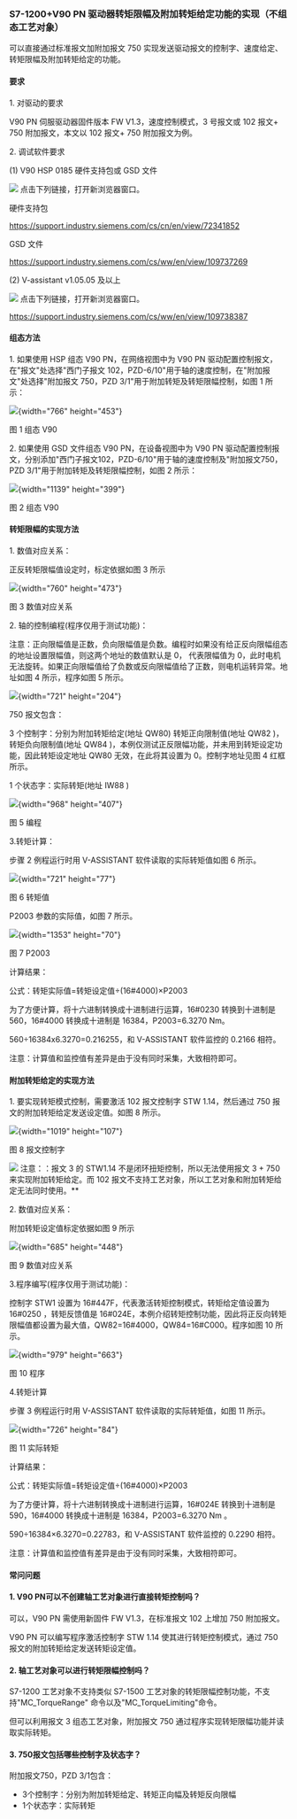 ### S7-1200+V90 PN 驱动器转矩限幅及附加转矩给定功能的实现（不组态工艺对象）

可以直接通过标准报文加附加报文 750
实现发送驱动报文的控制字、速度给定、转矩限幅及附加转矩给定的功能。

#### 要求

1\. 对驱动的要求

V90 PN 伺服驱动器固件版本 FW V1.3，速度控制模式，3 号报文或 102 报文+
750 附加报文，本文以 102 报文+ 750 附加报文为例。

2\. 调试软件要求

\(1\) V90 HSP 0185 硬件支持包或 GSD 文件

![](images/3.gif) 点击下列链接，打开新浏览器窗口。

硬件支持包

<https://support.industry.siemens.com/cs/cn/en/view/72341852>

GSD 文件

<https://support.industry.siemens.com/cs/ww/en/view/109737269>

\(2\) V-assistant v1.05.05 及以上

![](images/3.gif) 点击下列链接，打开新浏览器窗口。

<https://support.industry.siemens.com/cs/ww/en/view/109738387>

#### 组态方法

1\. 如果使用 HSP 组态 V90 PN，在网络视图中为 V90 PN
驱动配置控制报文，在\"报文\"处选择\"西门子报文
102，PZD-6/10\"用于轴的速度控制，在\"附加报文\"处选择\"附加报文 750，PZD
3/1\"用于附加转矩及转矩限幅控制，如图 1 所示：

![](images/5-01.png){width="766" height="453"}

图 1 组态 V90

2\. 如果使用 GSD 文件组态 V90 PN，在设备视图中为 V90 PN
驱动配置控制报文，分别添加\"西门子报文102，PZD-6/10\"用于轴的速度控制及\"附加报文750，PZD
3/1\"用于附加转矩及转矩限幅控制，如图 2 所示：

![](images/5-02.png){width="1139" height="399"}

图 2 组态 V90

#### 转矩限幅的实现方法

1\. 数值对应关系：

正反转矩限幅值设定时，标定依据如图 3 所示

![](images/5-03.png){width="760" height="473"}

图 3 数值对应关系

2\. 轴的控制编程(程序仅用于测试功能)：

注意：正向限幅值是正数，负向限幅值是负数。编程时如果没有给正反向限幅组态的地址设置限幅值，则这两个地址的数值默认是
0， 代表限幅值为
0，此时电机无法旋转。如果正向限幅值给了负数或反向限幅值给了正数，则电机运转异常。地址如图
4 所示，程序如图 5 所示。

![](images/5-04.png){width="721" height="204"}

750 报文包含：

3 个控制字：分别为附加转矩给定(地址 QW80) 转矩正向限制值(地址 QW82
)，转矩负向限制值(地址 QW84
)，本例仅测试正反限幅功能，并未用到转矩设定功能，因此转矩设定地址 QW80
无效，在此将其设置为 0。控制字地址见图 4 红框所示。

1 个状态字：实际转矩(地址 IW88 )

![](images/5-05.png){width="968" height="407"}

图 5 编程

3.转矩计算：

步骤 2 例程运行时用 V-ASSISTANT 软件读取的实际转矩值如图 6 所示。

![](images/5-06.png){width="721" height="77"}

图 6 转矩值

P2003 参数的实际值，如图 7 所示。

![](images/5-07.png){width="1353" height="70"}

图 7 P2003

计算结果：

公式：转矩实际值=转矩设定值÷(16#4000)×P2003

为了方便计算，将十六进制转换成十进制进行运算，16#0230 转换到十进制是
560，16#4000 转换成十进制是 16384，P2003=6.3270 Nm。

560÷16384x6.3270=0.216255，和 V-ASSISTANT 软件监控的 0.2166 相符。

注意：计算值和监控值有差异是由于没有同时采集，大致相符即可。

#### 附加转矩给定的实现方法

1\. 要实现转矩模式控制，需要激活 102 报文控制字 STW 1.14，然后通过 750
报文的附加转矩给定发送设定值。如图 8 所示。

![](images/5-08.png){width="1019" height="107"}

图 8 报文控制字

![](images/4.gif) 注意：：报文 3 的 STW1.14 不是闭环扭矩控制，所以无法使用报文 3 + 750
来实现附加转矩给定。而 102
报文不支持工艺对象，所以工艺对象和附加转矩给定无法同时使用。**

2\. 数值对应关系：

附加转矩设定值标定依据如图 9 所示

![](images/5-09.png){width="685" height="448"}

图 9 数值对应关系

3.程序编写(程序仅用于测试功能)：

控制字 STW1 设置为 16#447F，代表激活转矩控制模式，转矩给定值设置为
16#0250 ，转矩反馈值是
16#024E，本例介绍转矩控制功能，因此将正反向转矩限幅值都设置为最大值，QW82=16#4000，QW84=16#C000。程序如图
10 所示。

![](images/5-10.png){width="979" height="663"}

图 10 程序

4.转矩计算

步骤 3 例程运行时用 V-ASSISTANT 软件读取的实际转矩值，如图 11 所示。

![](images/5-11.png){width="726" height="84"}

图 11 实际转矩

计算结果：

公式：转矩实际值=转矩设定值÷(16#4000)×P2003

为了方便计算，将十六进制转换成十进制进行运算，16#024E 转换到十进制是
590，16#4000 转换成十进制是 16384，P2003=6.3270 Nm 。

590÷16384×6.3270=0.22783，和 V-ASSISTANT 软件监控的 0.2290 相符。

注意：计算值和监控值有差异是由于没有同时采集，大致相符即可。

#### 常问问题

#### 1. V90 PN可以不创建轴工艺对象进行直接转矩控制吗？

可以，V90 PN 需使用新固件 FW V1.3，在标准报文 102 上增加 750 附加报文。

V90 PN 可以编写程序激活控制字 STW 1.14 使其进行转矩控制模式，通过 750
报文的附加转矩给定发送转矩设定值。

#### 2. 轴工艺对象可以进行转矩限幅控制吗？

S7-1200 工艺对象不支持类似 S7-1500
工艺对象的转矩限幅控制功能，不支持\"MC_TorqueRange\"
命令以及\"MC_TorqueLimiting\"命令。

但可以利用报文 3 组态工艺对象，附加报文 750
通过程序实现转矩限幅功能并读取实际转矩。

#### 3. 750报文包括哪些控制字及状态字？

附加报文750，PZD 3/1包含：

-   3个控制字：分别为附加转矩给定、转矩正向幅及转矩反向限幅
-   1个状态字：实际转矩
